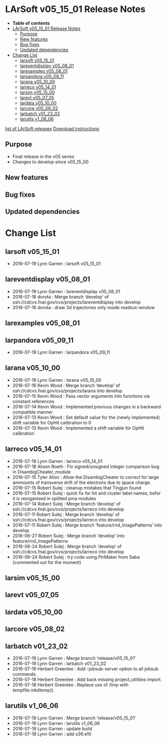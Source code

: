 LArSoft v05_15_01 Release Notes
======================================================================

-   **Table of contents**
-   [LArSoft v05_15_01 Release Notes](#LArSoft-v05_15_01-Release-Notes)
    -   [Purpose](#Purpose)
    -   [New features](#New-features)
    -   [Bug fixes](#Bug-fixes)
    -   [Updated dependencies](#Updated-dependencies)
-   [Change List](#Change-List)
    -   [larsoft v05_15_01](#larsoft-v05_15_01)
    -   [lareventdisplay v05_08_01](#lareventdisplay-v05_08_01)
    -   [larexamples v05_08_01](#larexamples-v05_08_01)
    -   [larpandora v05_09_11](#larpandora-v05_09_11)
    -   [larana v05_10_00](#larana-v05_10_00)
    -   [larreco v05_14_01](#larreco-v05_14_01)
    -   [larsim v05_15_00](#larsim-v05_15_00)
    -   [larevt v05_07_05](#larevt-v05_07_05)
    -   [lardata v05_10_00](#lardata-v05_10_00)
    -   [larcore v05_08_02](#larcore-v05_08_02)
    -   [larbatch v01_23_02](#larbatch-v01_23_02)
    -   [larutils v1_06_06](#larutils-v1_06_06)

[list of LArSoft releases](LArSoft_release_list)
[Download instructions](http://scisoft.fnal.gov/scisoft/bundles/larsoft/v05_15_01/larsoft-v05_15_01.html)

Purpose
--------------------

-   Final release in the v05 series
-   Changes to develop since v05_15_00

New features
------------------------------

Bug fixes
------------------------

Updated dependencies
----------------------------------------------

Change List
============================

larsoft v05_15_01
------------------------------------------

-   2016-07-19 Lynn Garren : larsoft v05_15_01

lareventdisplay v05_08_01
----------------------------------------------------------

-   2016-07-19 Lynn Garren : lareventdisplay v05_08_01
-   2016-07-16 dorota : Merge branch ‘develop’ of ssh://cdcvs.fnal.gov/cvs/projects/lareventdisplay into develop
-   2016-07-16 dorota : draw 3d trajectories only inside readout-window

larexamples v05_08_01
--------------------------------------------------

larpandora v05_09_11
------------------------------------------------

-   2016-07-19 Lynn Garren : larpandora v05_09_11

larana v05_10_00
----------------------------------------

-   2016-07-19 Lynn Garren : larana v05_10_00
-   2016-07-16 Kevin Wood : Merge branch ‘develop’ of ssh://cdcvs.fnal.gov/cvs/projects/larana into develop
-   2016-07-15 Kevin Wood : Pass vector arguments into functions via constant references
-   2016-07-14 Kevin Wood : Implemented previous changes in a backward compatible manner
-   2016-07-13 Kevin Wood : Set default value for the (newly implemented) shift variable for OpHit calibration to 0
-   2016-07-13 Kevin Wood : Implemented a shift variable for OpHit calibration

larreco v05_14_01
------------------------------------------

-   2016-07-19 Lynn Garren : larreco v05_14_01
-   2016-07-18 Alison Roeth : Fix signed/unsigned integer comparison bug in DisambigCheater_module
-   2016-07-15 Tyler Alion : Allow the DisambigCheater to correct for large ammounts of transverse drift of the electrons due to space charge.
-   2016-07-15 Robert Sulej : cleanup mistakes that Tingjun found
-   2016-07-15 Robert Sulej : quick fix for hit and cluster label names, befor it is reorganised in splitted pma modules
-   2016-07-14 Robert Sulej : Merge branch ‘develop’ of ssh://cdcvs.fnal.gov/cvs/projects/larreco into develop
-   2016-07-11 Robert Sulej : Merge branch ‘develop’ of ssh://cdcvs.fnal.gov/cvs/projects/larreco into develop
-   2016-07-11 Robert Sulej : Merge branch ‘feature/rnd_ImagePatterns’ into develop
-   2016-06-27 Robert Sulej : Merge branch ‘develop’ into feature/rnd_ImagePatterns
-   2016-06-24 Robert Sulej : Merge branch ‘develop’ of ssh://cdcvs.fnal.gov/cvs/projects/larreco into develop
-   2016-06-24 Robert Sulej : try code using PtrMaker from Saba (commented out for the moment)

larsim v05_15_00
----------------------------------------

larevt v05_07_05
----------------------------------------

lardata v05_10_00
------------------------------------------

larcore v05_08_02
------------------------------------------

larbatch v01_23_02
--------------------------------------------

-   2016-07-19 Lynn Garren : Merge branch ‘release/v05_15_01’
-   2016-07-19 Lynn Garren : larbatch v01_23_02
-   2016-07-19 Herbert Greenlee : Add –jobsub-server option to all jobsub commands.
-   2016-07-18 Herbert Greenlee : Add back missing project_utilities import.
-   2016-07-18 Herbert Greenlee : Replace use of /tmp with tempfile.mkdtemp().

larutils v1_06_06
------------------------------------------

-   2016-07-19 Lynn Garren : Merge branch ‘release/v05_15_01’
-   2016-07-19 Lynn Garren : larutils v1_06_06
-   2016-07-19 Lynn Garren : update build
-   2016-07-18 Lynn Garren : add s36:e10
